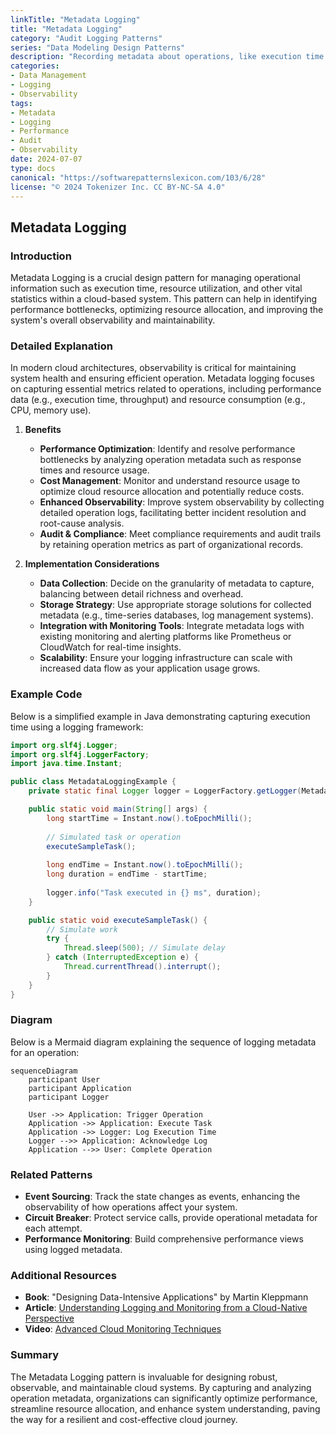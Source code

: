 ```yaml
---
linkTitle: "Metadata Logging"
title: "Metadata Logging"
category: "Audit Logging Patterns"
series: "Data Modeling Design Patterns"
description: "Recording metadata about operations, like execution time and resource usage, to optimize performance and enhance system observability."
categories:
- Data Management
- Logging
- Observability
tags:
- Metadata
- Logging
- Performance
- Audit
- Observability
date: 2024-07-07
type: docs
canonical: "https://softwarepatternslexicon.com/103/6/28"
license: "© 2024 Tokenizer Inc. CC BY-NC-SA 4.0"
---
```


## Metadata Logging

### Introduction

Metadata Logging is a crucial design pattern for managing operational information such as execution time, resource utilization, and other vital statistics within a cloud-based system. This pattern can help in identifying performance bottlenecks, optimizing resource allocation, and improving the system's overall observability and maintainability.

### Detailed Explanation

In modern cloud architectures, observability is critical for maintaining system health and ensuring efficient operation. Metadata logging focuses on capturing essential metrics related to operations, including performance data (e.g., execution time, throughput) and resource consumption (e.g., CPU, memory use).

1. **Benefits**
   - **Performance Optimization**: Identify and resolve performance bottlenecks by analyzing operation metadata such as response times and resource usage.
   - **Cost Management**: Monitor and understand resource usage to optimize cloud resource allocation and potentially reduce costs.
   - **Enhanced Observability**: Improve system observability by collecting detailed operation logs, facilitating better incident resolution and root-cause analysis.
   - **Audit & Compliance**: Meet compliance requirements and audit trails by retaining operation metrics as part of organizational records.

2. **Implementation Considerations**
   - **Data Collection**: Decide on the granularity of metadata to capture, balancing between detail richness and overhead.
   - **Storage Strategy**: Use appropriate storage solutions for collected metadata (e.g., time-series databases, log management systems).
   - **Integration with Monitoring Tools**: Integrate metadata logs with existing monitoring and alerting platforms like Prometheus or CloudWatch for real-time insights.
   - **Scalability**: Ensure your logging infrastructure can scale with increased data flow as your application usage grows.

### Example Code

Below is a simplified example in Java demonstrating capturing execution time using a logging framework:

```java
import org.slf4j.Logger;
import org.slf4j.LoggerFactory;
import java.time.Instant;

public class MetadataLoggingExample {
    private static final Logger logger = LoggerFactory.getLogger(MetadataLoggingExample.class);

    public static void main(String[] args) {
        long startTime = Instant.now().toEpochMilli();
        
        // Simulated task or operation
        executeSampleTask();
        
        long endTime = Instant.now().toEpochMilli();
        long duration = endTime - startTime;
        
        logger.info("Task executed in {} ms", duration);
    }

    public static void executeSampleTask() {
        // Simulate work
        try {
            Thread.sleep(500); // Simulate delay
        } catch (InterruptedException e) {
            Thread.currentThread().interrupt();
        }
    }
}
```

### Diagram

Below is a Mermaid diagram explaining the sequence of logging metadata for an operation:

```mermaid
sequenceDiagram
    participant User
    participant Application
    participant Logger

    User ->> Application: Trigger Operation
    Application ->> Application: Execute Task
    Application ->> Logger: Log Execution Time
    Logger -->> Application: Acknowledge Log
    Application -->> User: Complete Operation
```

### Related Patterns

- **Event Sourcing**: Track the state changes as events, enhancing the observability of how operations affect your system.
- **Circuit Breaker**: Protect service calls, provide operational metadata for each attempt.
- **Performance Monitoring**: Build comprehensive performance views using logged metadata.

### Additional Resources

- **Book**: "Designing Data-Intensive Applications" by Martin Kleppmann
- **Article**: [Understanding Logging and Monitoring from a Cloud-Native Perspective](https://www.infoworld.com/article/3659644/understanding-logging-and-monitoring-from-a-cloud-native-perspective.html)
- **Video**: [Advanced Cloud Monitoring Techniques](https://www.youtube.com)

### Summary

The Metadata Logging pattern is invaluable for designing robust, observable, and maintainable cloud systems. By capturing and analyzing operation metadata, organizations can significantly optimize performance, streamline resource allocation, and enhance system understanding, paving the way for a resilient and cost-effective cloud journey.
